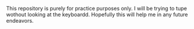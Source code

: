 This repository is purely for practice purposes only. I will be trying to tupe wothout looking at the keyboardd. Hopefully this will help me in any future endeavors.
